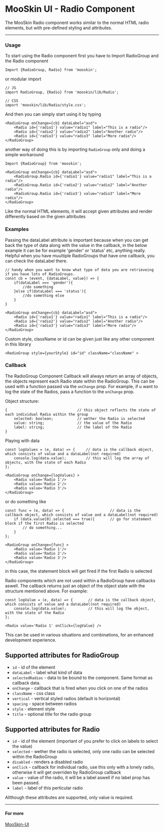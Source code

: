 # MooSkin UI - Radio Component

The MooSkin Radio component works similar to the normal HTML radio elements, but with pre-defined styling and attributes.

___

### Usage

To start using the Radio component first you have to Import RadioGroup and the Radio component

```
Import {RadioGroup, Radio} from 'mooskin';
```
or modular import
```
// JS
import RadioGroup, {Radio} from 'mooskin/lib/Radio';

// CSS
import 'mooskin/lib/Radio/style.css';
```

And then you can simply start using it by typing

```
<RadioGroup onChange={cb} dataLabel="asd">
    <Radio id={'radio1'} value="radio1" label="This is a radio"/>
    <Radio id={'radio2'} value="radio2" label="Another radio"/>
    <Radio id={'radio3'} value="radio3" label="More radio"/>
</RadioGroup>

```

another way of doing this is by importing `RadioGroup` only and doing a simple workaround
```
Import {RadioGroup} from 'mooskin';

<RadioGroup onChange={cb} dataLabel="asd">
    <RadioGroup.Radio id={'radio1'} value="radio1" label="This is a radio"/>
    <RadioGroup.Radio id={'radio2'} value="radio2" label="Another radio"/>
    <RadioGroup.Radio id={'radio3'} value="radio3" label="More radio"/>
</RadioGroup>
```

Like the normal HTML elements, it will accept given attributes and render differently based on the given attributes

### Examples

Passing the dataLabel attribute is important because when you can get back the type of data along with the value in the callback, in the below example it can be for example 'gender' or 'status' etc, anything really. Helpful when you have muultiple RadioGroups that have one callback, you can check the dataLabel there.

```
// handy when you want to know what type of data you are retrieveing if you have lots of RadioGroups.
const cb = (event, {dataLabel, value}) => { 
    if(dataLabel === 'gender'){
        //do something
    }else if(dataLabel === 'status'){
        //do something else
    }
}

<RadioGroup onChange={cb} dataLabel="asd">
    <Radio id={'radio1'} value="radio1" label="This is a radio"/>
    <Radio id={'radio2'} value="radio2" label="Another radio"/>
    <Radio id={'radio3'} value="radio3" label="More radio"/>
</RadioGroup>
```


Custom style, className or id can be given just like any other component in this library 

```
<RadioGroup style={yourStyle} id="id" className="className" >
```

### Callback

The RadioGroup Component Callback will always return an array of objects, the objects represent each Radio state within the RadioGroup. This can be used with a function passed via the `onChange` prop. For example, if u want to log the state of the Radios, pass a function to the `onChange` prop.

Object structure:
```
{                                // this object reflects the state of each individual Radio within the group
    selected: boolean;           // wether the Radio is selected
    value: string;               // the value of the Radio
    label: string;               // the label of the Radio
}
```

Playing with data
```
const logValues = (e, data) => {     // data is the callback object, which consists of value and a dataLabel(not required)
    console.log(data.value);         // this will log the array of objects, with the state of each Radio
};

<RadioGroup onChange={logValues} >
    <Radio value='Radio 1'/>
    <Radio value='Radio 2'/>
    <Radio value='Radio 3'/>
</RadioGroup>
```
or do something like
```
const func = (e, data) => {                     // data is the callback object, which consists of value and a dataLabel(not required)
    if (data.value[0].selected === true){       // go for statement block if the first Radio is selected
        // do something...
    }
};

<RadioGroup onChange={func} >
    <Radio value='Radio 1'/>
    <Radio value='Radio 2'/>
    <Radio value='Radio 3'/>
</RadioGroup>
```
in this case, the statement block will get fired if the first Radio is selected

Radio components which are not used within a RadioGroup have callbacks aswell. The callback returns just an object of the object state with the structure mentioned above. For example:
```
const logValue = (e, data) => {       // data is the callback object, which consists of value and a dataLabel(not required)
    console.log(data.value);          // this will log the object, with the state of the Radio
};

<Radio value='Radio 1' onClick={logValue} />
```

This can be used in various situations and combinations, for an enhanced development experience.

<div class="playground-doc">

## Supported attributes for RadioGroup

* `id` - id of the element
* `dataLabel` - label what kind of data 
* `selectedRadios` - data to be bound to the component. Same format as callback data.
* `onChange` - callback that is fired when you click on one of the radios
* `className` - css class
* `vertical` - vertical styled radios (default is horizontal)
* `spacing` - space between radios
* `style` - element style
* `title` - optional title for the radio group

## Supported attributes for Radio

* `id` - id of the element (important of you prefer to click on labels to select the value)
* `selected` - wether the radio is selected, only one radio can be selected within the RadioGroup
* `disabled` - renders a disabled radio
* `onClick` - callback for individual radio, use this only with a lonely radio, otherwise it will get overriden by RadioGroup callback
* `value` - value of the radio, it will be a label aswell if no label prop has been passed.
* `label` - label of this perticular radio

</div>

Allthough these attributes are supported, only value is required.

___

#### For more

[MooSkin-UI](https://github.com/moosend/mooskin-ui)